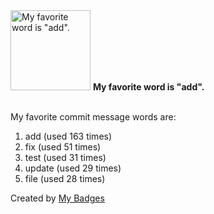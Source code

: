 <img src="https://my-badges.github.io/my-badges/favorite-word.png" alt="My favorite word is &quot;add&quot;." title="My favorite word is &quot;add&quot;." width="128">
<strong>My favorite word is &quot;add&quot;.</strong>
<br><br>

My favorite commit message words are:

1. add (used 163 times)
2. fix (used 51 times)
3. test (used 31 times)
4. update (used 29 times)
5. file (used 28 times)


Created by <a href="https://github.com/my-badges/my-badges">My Badges</a>